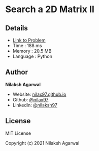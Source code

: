 # Search a 2D Matrix II


## Details

* [Link to Problem](https://leetcode.com/problems/search-a-2d-matrix-ii/)
* Time : 188 ms
* Memory : 20.5 MB
* Language : Python

## Author

**Nilaksh Agarwal**

* Website: [nilax97.github.io](https://nilax97.github.io/)
* Github: [@nilax97](https://github.com/nilax97)
* LinkedIn: [@nilaksh97](https://linkedin.com/in/nilaksh97)

## License

MIT License

Copyright (c) 2021 Nilaksh Agarwal
